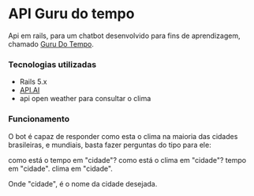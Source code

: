 # API Guru do tempo

Api em rails, para um chatbot desenvolvido para fins de aprendizagem, chamado [Guru Do Tempo](https://www.facebook.com/Guru-Do-Tempo-143234502906138/).

### Tecnologias utilizadas
* Rails 5.x
* [API.AI](https://api.ai/)
* api open weather para consultar o clima

### Funcionamento
O bot é capaz de responder como esta o clima na maioria das cidades brasileiras, e mundiais, basta fazer perguntas do tipo para ele:

como está o tempo em "cidade"?
como está o clima em "cidade"?
tempo em "cidade".
clima em "cidade".

Onde "cidade", é o nome da cidade desejada.
